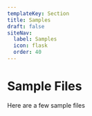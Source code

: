 ```yaml
---
templateKey: Section
title: Samples
draft: false
siteNav:
  label: Samples
  icon: flask
  order: 40
---
```


# Sample Files

Here are a few sample files

